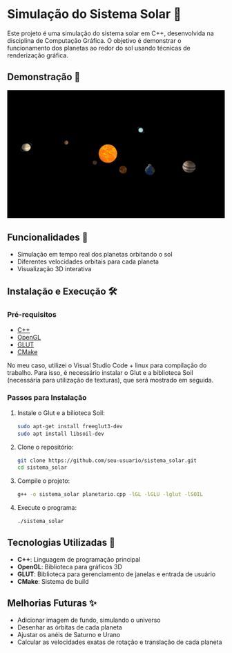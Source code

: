 # Simulação do Sistema Solar 🌌

Este projeto é uma simulação do sistema solar em C++, desenvolvida na disciplina de Computação Gráfica. O objetivo é demonstrar o funcionamento dos planetas ao redor do sol usando técnicas de renderização gráfica.

## Demonstração 🚀

![Sistema Solar](imagens/simulacao.jpg) 

## Funcionalidades 🌟

- Simulação em tempo real dos planetas orbitando o sol
- Diferentes velocidades orbitais para cada planeta
- Visualização 3D interativa

## Instalação e Execução 🛠️

### Pré-requisitos

- [C++](https://www.cplusplus.com/)
- [OpenGL](https://www.opengl.org/)
- [GLUT](https://www.opengl.org/resources/libraries/glut/)
- [CMake](https://cmake.org/)

No meu caso, utilizei o Visual Studio Code + linux para compilação do trabalho. Para isso, é necessário instalar o Glut e a biblioteca Soil (necessária para utilização de texturas), que será mostrado em seguida.


### Passos para Instalação

1. Instale o Glut e a bilioteca Soil:
    ```sh
    sudo apt-get install freeglut3-dev
    sudo apt install libsoil-dev
    ```

3. Clone o repositório:
    ```sh
    git clone https://github.com/seu-usuario/sistema_solar.git
    cd sistema_solar
    ```

4. Compile o projeto:
    ```sh
    g++ -o sistema_solar planetario.cpp -lGL -lGLU -lglut -lSOIL
    ```

3. Execute o programa:
    ```sh
    ./sistema_solar
    ```

## Tecnologias Utilizadas 🧰

- **C++**: Linguagem de programação principal
- **OpenGL**: Biblioteca para gráficos 3D
- **GLUT**: Biblioteca para gerenciamento de janelas e entrada de usuário
- **CMake**: Sistema de build

## Melhorias Futuras ✨

- Adicionar imagem de fundo, simulando o universo
- Desenhar as órbitas de cada planeta
- Ajustar os anéis de Saturno e Urano
- Calcular as velocidades exatas de rotação e translação de cada planeta
